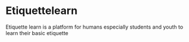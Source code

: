 # Etiquettelearn
Etiquette learn is a platform for humans especially students and youth to learn their basic etiquette 

